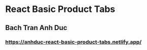 # React Basic Product Tabs

## Bach Tran Anh Duc

### https://anhduc-react-basic-product-tabs.netlify.app/
